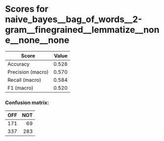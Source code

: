 # Scores for naive_bayes__bag_of_words__2-gram__finegrained__lemmatize__none__none__none
|      Score      |Value|
|-----------------|----:|
|Accuracy         |0.528|
|Precision (macro)|0.570|
|Recall (macro)   |0.584|
|F1 (macro)       |0.520|

### Confusion matrix:
|OFF|NOT|
|--:|--:|
|171| 69|
|337|283|
